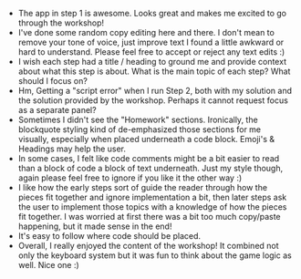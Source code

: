   - The app in step 1 is awesome. Looks great and makes me excited to go through
    the workshop!
  - I've done some random copy editing here and there. I don't mean to remove
    your tone of voice, just improve text I found a little awkward or hard to
    understand. Please feel free to accept or reject any text edits :)  
  - I wish each step had a title / heading to ground me and provide context
    about what this step is about. What is the main topic of each step? What
    should I focus on?
  - Hm, Getting a "script error" when I run Step 2, both with my solution and
    the solution provided by the workshop. Perhaps it cannot request focus as a
    separate panel?
  - Sometimes I didn't see the "Homework" sections. Ironically, the blockquote
    styling kind of de-emphasized those sections for me visually, especially
    when placed underneath a code block. Emoji's & Headings may help the user.
  - In some cases, I felt like code comments might be a bit easier to read than
    a block of code a block of text underneath. Just my style though, again
    please feel free to ignore if you like it the other way :)
  - I like how the early steps sort of guide the reader through how the pieces
    fit together and ignore implementation a bit, then later steps ask the user
    to implement those topics with a knowledge of how the pieces fit together. I
    was worried at first there was a bit too much copy/paste happening, but it
    made sense in the end!
  - It's easy to follow where code should be placed. 
  - Overall, I really enjoyed the content of the workshop! It combined not only
    the keyboard system but it was fun to think about the game logic as well.
    Nice one :)
